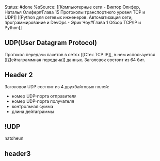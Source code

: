 Status: #done
%sSource:
	[[Компьютерные сети - Виктор Олифер, Наталья Олифер#Глава 15 Протоколы транспортного уровня TCP и UDP]]
	[[Python для сетевых инженеров. Автоматизация сети, программирование и DevOps - Эрик Чоу#Глава 1 Обзор TCP/IP и Python]]

## UDP(User Datagram Protocol)

Протокол передачи пакетов в сетях [[Стек TCP IP]], в нем используется [[Дейтаграммная передача]] данных. Заголовок состоит из 64 бит.

## Header 2
Заголовок UDP состоит из 4 двухбайтовых полей:
-   номер UDP-порта отправителя
-   номер UDP-порта получателя
-   контрольная сумма
-   длина дейтаграммы

## !UDP
natoheun

## header3

